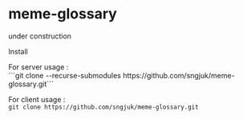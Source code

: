 # meme-glossary
under construction
<p> Install </p>
For server usage : <br>
```git clone --recurse-submodules https://github.com/sngjuk/meme-glossary.git```

For client usage : <br>
```git clone https://github.com/sngjuk/meme-glossary.git```
